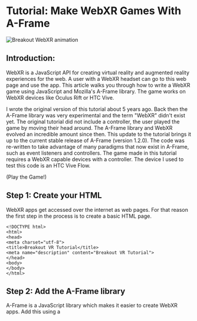 # Tutorial: Make WebXR Games With A-Frame

![Breakout WebXR animation](/img/breakoutWebXR.gif)

## Introduction:

WebXR is a JavaScript API for creating virtual reality and augmented reality experiences for the web. A user with a WebXR headset can go to this web page and use the app. This article walks you through how to write a WebXR game using JavaScript and Mozilla's A-Frame library. The game works on WebXR devices like Oculus Rift or HTC Vive.

I wrote the original version of this tutorial about 5 years ago. Back then the A-Frame library was very experimental and the term "WebXR" didn't exist yet. The original tutorial did not include a controller, the user played the game by moving their head around. The A-Frame library and WebXR evolved an incredible amount since then. This update to the tutorial brings it up to the current stable release of A-Frame (version 1.2.0). The code was re-written to take advantage of many paradigms that now exist in A-Frame, such as event listeners and controllers. The game made in this tutorial requires a WebXR capable devices with a controller. The device I used to test this code is an HTC Vive Flow.

(Play the Game!)

## Step 1: Create your HTML

WebXR apps get accessed over the internet as web pages. For that reason the first step in the process is to create a basic HTML page.

    <!DOCTYPE html>
    <html>
    <head>
    <meta charset="utf-8">
    <title>Breakout VR Tutorial</title>
    <meta name="description" content="Breakout VR Tutorial">
    </head>
    <body>
    </body>
    </html>

## Step 2: Add the A-Frame library

A-Frame is a JavaScript library which makes it easier to create WebXR apps. Add this using a <script> tag inside the <head> section of the HTML.

    <!-- Basic A-Frame library -->
    <script src="https://aframe.io/releases/1.2.0/aframe.min.js"></script>

## Step 3: Set up Game Elements

Most of the elements in our game will be dynamic and change as part of the game. Some elements will not move or have very little interaction. We will add elements inside the <body> tag of the HTML using special tags specific to the A-Frame library.

The a-scene element has to be in the body of the HTML. All the other A-Frame elements will get placed inside of it.

    <a-scene>	
    </a-scene>	

Mixins are a way of defining attributes for a group of objects without declaring the attributes on each of those objects.

Instead of using Mixins you could define the attributes directly. This doesn’t seem super useful to me, but it’s part of the A-Frame framework, so I included it in this tutorial.

    <!-- Mixins. -->
    <a-assets>
      <a-mixin id="red" material="color: red"></a-mixin>
      <a-mixin id="green" material="color: green"></a-mixin>
      <a-mixin id="blue" material="color: blue; opacity: 0.5"></a-mixin>
      <a-mixin id="url-red" material="color: #d63959"></a-mixin>
      <a-mixin id="cube" geometry="primitive: box"></a-mixin>
    </a-assets>

To help the player see the game area we are going to place flat planes behind and below the game area. These go in the <body> section. 

    <!-- set game background planes. -->
    <a-plane position="0 0 -3" rotation="-90 0 0" width="4" height="8" color="#a0a0a0"></a-plane>
    <a-plane position="0 2 -5" rotation="0 0 0" width="4" height="4" color="#bfabce"></a-plane>

We could set the scene background to a flat color. A 360 degree image looks more interesting, so I added in an example image provided by Mozilla. This is done with an element called <a-sky>.

    <!-- sky color. -->
    <a-sky src="https://cdn.aframe.io/360-image-gallery-boilerplate/img/city.jpg"></a-sky>

We need to specify where the camera is at. To do this we add an A-Frame camera tag. 

We will set wasd-controls to disabled. This prevents the player from moving the camera away from the game board. If we do not disable this then the player can move around the scene.

We will also included a setting for laser-controls. This will allow the user to interact with the app using a laser style VR controller.

    <!-- Set camera and controller starting position. -->
    <a-entity position="0 0 3.8">
      <a-camera look-controls wasd-controls="enabled: false"></a-camera>
      <a-entity laser-controls="hand: right"></a-entity>
    </a-entity>

There will be some text that we display to the user. First there will be some text that shows “Start Game”. This will default to visible (opacity of 1) and disappear when the game starts. 

Next there will be text displayed as “Game Over” if the user loses. This element starts out hidden (opacity of 0) when the game begins 

There will be text displayed as “You Win” if the user wins. This element also starts out hidden (opacity of 0) when the game begins. 

We will have text that shows how many “lives” the player has. This text will change as the game goes on.

We will have text that shows the “score” of the player. This text will also change as the game goes on. 

Each of these have a unique “id” attribute. The "id" attribute gets used to change the element with JavaScript. 

The “Start Game” will have also have a special attribute, so that we can add A-Frame listeners to it. We will name this attribute “handle-start”. This is a unique name that we made up for this particular element.

    <!-- set a plane to track where the user is pointing -->
    <a-plane id="moveTracker" color="#FFFFFF" rotation="0 0 0" position="0 0 -1.6" opacity="0" width="20" height="20" cursor-listener></a-plane>

There will be some text that we display to the user. First there will be some text that shows "Start Game". This will default to visible (opacity of 1) and disappear when the game starts.

Next there will be text displayed as "Game Over" if the user loses. This element starts out hidden (opacity of 0) when the game begins

There will be text displayed as "You Win" if the user wins. This element also starts out hidden (opacity of 0) when the game begins.

We will have text that shows how many "lives" the player has. This text will change as the game goes on.

We will have text that shows the "score" of the player. This text will also change as the game goes on.

Each of these have a unique "id" attribute. The "id" attribute gets used to change the element with JavaScript.

The "Start Game" will have also have a special attribute, so that we can add A-Frame listeners to it. We will name this attribute "handle-start". This is a unique name that we made up for this particular element.

    <!-- Start Game text -->
    <a-entity id="startGameText" text="font: mozillavr; width: 5; lineHeight: 50; letterSpacing: 5; color: green; value: Start" position="2.2 2 0.5" rotation="0 0 0" handle-start></a-entity>

    <!-- Game Over text -->
    <a-entity id="gameOverText" text="opacity: 0; font: mozillavr; width: 5; lineHeight: 50; letterSpacing: 5; color: red; value: Game Over" position="1.9 2.5 0.5" rotation="0 0 0"></a-entity>

    <!-- You Win text -->
    <a-entity id="youWinText" text="opacity: 0; font: mozillavr; width: 5; lineHeight: 50; letterSpacing: 5; color: green; value: You Win" position="2 2.5 0.5" rotation="0 0 0"></a-entity>

    <!-- Player Lives text -->
    <a-entity id="livesText" text="font: mozillavr; width: 5; lineHeight: 50; letterSpacing: 5; color: blue; value: Lives: 3" position="4 3.8 -0.8" rotation="0 0 0"></a-entity>

    <!-- Score text -->
    <a-entity id="scoreText" text="font: mozillavr; width: 5; lineHeight: 50; letterSpacing: 5; color: blue; value: Score: 0" position="0 3.8 -0.8" rotation="0 0 0"></a-entity>

We will also add a paddle and a ball. These will be more interactive.  The paddle will be a rectangular box which the user can move back and forth. The ball will bounce around in the play area. These each have a unique ID attribute and also unique A-Frame handler attributes.

    <!-- Add the game paddle -->
    <a-box id="gamePaddle" color="#42f4aa" position="0 0.3 -1" depth="0.2" height="0.2" width="1" handle-paddle></a-box>

    <!-- Add the game ball -->
    <a-sphere id="gameBall" color="#FFFFFF" radius="0.15" position="0 1.25 -1" handle-ball></a-box>

We could specify a light source to influence how the game elements appear. I couldn't tell much of a difference with the light source specified, so I left this out. Refer to A-Frame's documentation if you would like to specify the light source location(s) for your app.

We have most of our game elements defined. We want to also have rows of blocks that the game ball will break when it hits them. We could have defined these game blocks in the HTML like we did with the game paddle. We will add these elements through JavaScript to show how that to do it that way.

First we will add a script section to the HTML. JavaScript code will go in this. We will initialize arrays of variables. These will store information about the game blocks. In programming best practices these variables would go inside functions and get passed as parameters. This is game is a simple app though, so we will use them as top level variables for simplicity's sake.

    <script>		
      //initialize variables 
      
      //arrays to hold the blocks and their positions
      let gameBlocks = []; //array of objects
      let gameBlocksX = []; //X dimensions of the blocks
      let gameBlocksY = []; //Y dimensions of the blocks
      let gameBlocksZ = []; //Z dimensions of the blocks
      let gameBlocksActive = []; //whether the block is active      
      let blockWidth = 0.8; //how wide blocks are in the X dimension
      let blockHeight = 0.2; //how tall blocks are in the Y dimension
      let blockDepth = 0.2; //how deep blocks are in the Z dimension
      let blockColor = '#4CC3D9'; //the default color of the blocks (later this was changed to be dynamically generated)

    </script>

Next we will add a window.onload function in the JavaScript. Any code we put inside this function will run after the page is ready. Inside this function we are going to put code that appends our game blocks to the scene. In A-Frame we add boxes with a-box elements. We use JavaScript’s document.getElementById() method to identify the scene. Then we use JavaScript’s appendChild method to add the game blocks.

    //wait until the page loads to perform the following
    window.onload = function (){
      //create the game blocks

      //declare the blocks and their attributes
      for (i = 0; i < 12; i++) 
      {
        gameBlocks[i] = document.createElement('a-box');
        gameBlocks[i].setAttribute('width', blockWidth);
        gameBlocks[i].setAttribute('height', blockHeight);
        gameBlocks[i].setAttribute('depth', blockDepth);   
        blockColor = '#' + parseInt(Math.random() * 0xffffff).toString(16);
        gameBlocks[i].setAttribute('color', blockColor);
        gameBlocksActive[i] = "1";
      }

      //set the position of the blocks

      //Top row
      gameBlocksX[0] = -1.5;
      gameBlocksY[0] = 3.5;
      gameBlocksZ[0] = -1;

      gameBlocksX[1] = -0.5;
      gameBlocksY[1] = 3.5;
      gameBlocksZ[1] = -1;

      gameBlocksX[2] = 0.5
      gameBlocksY[2] = 3.5;
      gameBlocksZ[2] = -1;

      gameBlocksX[3] = 1.5;
      gameBlocksY[3] = 3.5;
      gameBlocksZ[3] = -1;

      //Middle row
      gameBlocksX[4] = -1.5;
      gameBlocksY[4] = 3;
      gameBlocksZ[4] = -1;

      gameBlocksX[5] = -0.5;
      gameBlocksY[5] = 3;
      gameBlocksZ[5] = -1;

      gameBlocksX[6] = 0.5
      gameBlocksY[6] = 3;
      gameBlocksZ[6] = -1;

      gameBlocksX[7] = 1.5;
      gameBlocksY[7] = 3;
      gameBlocksZ[7] = -1;

      //Bottom row
      gameBlocksX[8] = -1.5;
      gameBlocksY[8] = 2.5;
      gameBlocksZ[8] = -1;

      gameBlocksX[9] = -0.5;
      gameBlocksY[9] = 2.5;
      gameBlocksZ[9] = -1;

      gameBlocksX[10] = 0.5
      gameBlocksY[10] = 2.5;
      gameBlocksZ[10] = -1;

      gameBlocksX[11] = 1.5;
      gameBlocksY[11] = 2.5;
      gameBlocksZ[11] = -1;

      //add the blocks to the scene
      let scene = document.getElementById("scene"); //assign a name to the A-Frame scene
      for (i = 0; i < 12; i++) 
      {
        scene.appendChild(gameBlocks[i]);
        gameBlocks[i].setAttribute('position', gameBlocksX[i] + ' ' + gameBlocksY[i] + ' ' + gameBlocksZ[i]);
      }
    }

## Step 4: Add Sound

We want the game to have some sound effects, so we will initializze audio files.

    //initialize sound
    let soundWarp = new Audio('warp-sfx-6897.mp3');
    let soundImpact = new Audio('electronic-impact-soft-10019.mp3');
    let soundChime = new Audio('chime-sound-7143.mp3');

## Step 5: Add JavaScript Game Logic

Now we are going to add a bunch of functions to the code. These functions are pieces of the code that will run many times.

Note: In JavaScript there are lots of different ways to define a function. For example, you will sometimes see people write stuff like this: 

    const myFunctionName () => {}

I learned to program in C++ and I like to use that style of function definition:

    function myFunctionName() {}

Whatever style you like to use will work fine.

First we will add a function that stops playing sounds. Later we will call this to stop sounds before a new sound needs to play.

    //stop all of the sounds
    function stopAllSounds(){
      soundWarp.pause();
      soundImpact.pause();
      soundChime.pause();
      soundWarp.currentTime = 0;
      soundImpact.currentTime = 0;
      soundChime.currentTime = 0;
    }

Next we will have a function to detect if the player has broken all the blocks. We will use this to check if the player won the game.

    //function to check if all blocks are broken, return true if so
    function checkBlocks(){
      let returnValue = 1;
      for (i = 0; i < 12; i++){
        if(gameBlocksActive[i] == "1")
          returnValue = 0;
      }
      return returnValue;
    }

We will add a function which will move the ball. Moving the ball happens by adding the ball’s velocity to the coordinates. Later we will will update the position attribute of the ball with the new coordinates.

    function moveBall(){
      //move the game ball
      gameBallX = gameBallX + gameBallVelocityX;
      gameBallY = gameBallY + gameBallVelocityY;
    }

We will add a function to reset the location of the ball. To make the game more interesting we will randomize the X dimension of the game ball each time. Note how we use the setAttribute method to change information about the element.

    //function to reset the ball position
    function resetBall(){
      gameBallX = Math.floor(Math.random() * ((rightBorder - 0.5) - (leftBorder + 0.5) + 1)) + (leftBorder + 0.5);
      gameBallY = 1.25;
      gameBallZ = -1;
      gameBallVelocityX = 0.045;
      gameBallVelocityY = 0.075;
      gameBall.setAttribute('position', gameBallX + ' ' + gameBallY + ' ' + gameBallZ);
    }

We will add a function to update the colors of the paddle. If the player’s laser cursor points at the paddle then we will change the color. I initially designed the game so that the player would grab the cursor and drag it back and forth. I later found that using the point without grabbing made for a better experience. I left the grab coloring in this code to show how to do it though, because it seems like it might be useful for other apps.

    function updatePaddle(){
      if(boxGrabbed == true){
        gamePaddle.setAttribute('color', "#FFFF00");   
      } else if(boxHovered == true){
        gamePaddle.setAttribute('color', "#FF0000");                       
      } else {
        gamePaddle.setAttribute('color', "#0000FF");
      }
    }

We will add a function to reset all the blocks. This will happen if the player starts a new game. The blocks don’t go anywhere when broken. Instead we will hide them by changing the opacity to 0. This function changes the opacity back to 1 to make them visible again. To make the game more interesting the blocks get assigned random colors.

    //function to reset the blocks
    function resetBlocks(){
      for (i = 0; i < 12; i++) 
      {
        gameBlocksActive[i] = "1";
        let blockColor = '#' + parseInt(Math.random() * 0xffffff).toString(16);
        gameBlocks[i].setAttribute('color', blockColor);
        gameBlocks[i].setAttribute('opacity', '1');
      }
    }

We will add a function to check for collisions of the game ball with different game elements. There is at least one open source library for detecting collisions between A-Frame elements. I found that library to be a bit complex for our simple app though. It turned out to easier to roll my own collision detection code. This next function checks for collisions.

    function checkCollisions(){
      let startGameText = document.getElementById('startGameText');
      //checking border collisions
      if(gameBallY >= topBorder){
        gameBallVelocityY = gameBallVelocityY * -1; //make the ball bounce
        gameBallY = gameBallY - 0.1; //to help prevent ball getting stuck
      }
      if(gameBallY <= bottomBorder){
        gameBallVelocityY = gameBallVelocityY * -1; //make the ball bounce
        gameBallY = gameBallY + 0.1; //to help prevent balls getting stuck

        if(gameIsOn == 1){ //if the user is playing
          livesValue = livesValue - 1; //remove a life
          let livesText = document.getElementById('livesText');
          livesText.setAttribute('text', 'font: mozillavr; width: 5; lineHeight: 50; letterSpacing: 5; color: blue; value: Lives: ' + livesValue); //update the life text
          resetBall(); //reset the ball's location so it doesn't get stuck
          stopAllSounds();
          soundImpact.play(); //play a sound

          if(livesValue == 0){ //if the player runs out of lives
            //turn the game off
            gameIsOn = 0;

            //display the Game Over text by setting the opacity to 1
            let gameOverText = document.getElementById('gameOverText');
            gameOverText.setAttribute('text', 'opacity: 1; font: mozillavr; width: 5; lineHeight: 50; letterSpacing: 5; color: red; value: Game Over');

            //reset the blocks
            resetBlocks();

            //display the Start text by changing the opacity to 1
            startGameText.setAttribute('text', 'opacity: 1; font: mozillavr; width: 5; lineHeight: 50; letterSpacing: 5; color: green; value: Start');
          }
        }
      }
      if(gameBallX >= rightBorder){
        gameBallVelocityX = gameBallVelocityX * -1; //make the ball bounce
      }
      if(gameBallX <= leftBorder){
        gameBallVelocityX = gameBallVelocityX * -1; //make the ball bounce
      }
      
      //checking block collisions
      //for each block
      for (i = 0; i < 12; i++){	
        //block collisions
        if((((gameBallY + (gameBallRadius * .8)) >= (gameBlocksY[i] - blockHeight)) && ((gameBallY - (gameBallRadius * .8)) <= gameBlocksY[i])) && ((gameBallX + (gameBallRadius * .8)) >= (gameBlocksX[i]))  && ((gameBallX - (gameBallRadius * .8)) <= (gameBlocksX[i] + blockWidth)) && (gameBlocksActive[i] == "1")){

          gameBallVelocityY = gameBallVelocityY * -1; //make the ball bounce

          gameBlocksActive[i] = "0"; //mark the block as broken
          gameBlocks[i].setAttribute('opacity', '0'); //hide the block

          if(checkBlocks()){ //if all of the blocks are broken
            resetBlocks(); //reset the blocks
            resetBall(); //reset the ball position
          }

          if(gameIsOn == 1){
            scoreValue = scoreValue + 1; //increase the player's score
            let scoreText = document.getElementById('scoreText');
            scoreText.setAttribute('text', 'font: mozillavr; width: 5; lineHeight: 50; letterSpacing: 5; color: blue; value: Score: ' + scoreValue); //update the score text
            stopAllSounds();
            soundChime.play(); //play a sound 

            if(scoreValue == 12){ //if the player broke all of the blocks
              gameIsOn = 0; //turn off the game
              //display the You Win text by changing the opacity to 1
              let youWinText = document.getElementById('youWinText');
              youWinText.setAttribute('text', 'opacity: 1; font: mozillavr; width: 5; lineHeight: 50; letterSpacing: 5; color: green; value: You Win');
              //display the Start text by changing the opacity to 1
              startGameText.setAttribute('text', 'opacity: 1; font: mozillavr; width: 5; lineHeight: 50; letterSpacing: 5; color: green; value: Start');
            }
          }
        }
      }

      //checking paddle collisions		
      if( ((gameBallY + (gameBallRadius * .8)) >= (gamePaddleY - gamePaddleHeight)) && ((gameBallY - (gameBallRadius * .8)) <= (gamePaddleY) && ((gameBallX + (gameBallRadius * .8)) >= (gamePaddleX - gamePaddleWidth * .5))  && ((gameBallX - (gameBallRadius * .8)) <= (gamePaddleX + gamePaddleWidth *.5)))){
        gameBallVelocityY = gameBallVelocityY * -1; //make the ball bounce
      }
    }

The functions above need to interact with certain information throughout the game.  We will add variables to track that information used by the game code. I declared these as top level variables due to the simple nature of the app. (In large or complex apps you would pass this information back and forth to each function as parameters.)

    let gameIsOn = 0; //whether the game is active, controls certain functionality
    let intervalLength = 25; //determines the speed of the game
    let topBorder = 3.5; //border of game area in the Y dimension
    let bottomBorder = 0.25; //border of game area in the Y dimension
    let rightBorder = 1.8; //border of game area in the X dimension
    let leftBorder = -1.8; //border of game area in the X dimension
    let scoreValue = 0; //keeps 
    let boxGrabbed; // whether or not the user grabbed the box (the user doesn't drag the box in the final version, but I left this in for illustration) 
    let boxHovered; // whether or not the user is hovering over the box
    let livesValue = 3; // how many lives the player has
    let gamePaddleX = 0; //where the game paddle is in the X dimension
    let gamePaddleY = 0.3; //where the game paddle is in the Y dimension
    let gamePaddleZ = -1; //where the game paddle is in the Z dimension
    let gamePaddleWidth = 1; //how wide the game paddle is in the X dimension
    let gamePaddleHeight = 0.2; //how tall the game paddle is in the Y dimension
    let gamePaddleDepth = 0.2; //how deep the game paddle is in the Z dimension
    let gameBallX = 0; //the position of the game ball in the X dimension
    let gameBallY = 1.25; //the position of the game ball in the Y dimension
    let gameBallZ = -1; //the position of the game ball in the Z dimension
    let gameBallVelocityX = 0.045; //how fast the game ball is moving in the X dimension
    let gameBallVelocityY = 0.075; //how fast the game ball is moving in the Y dimension
    let gameBallRadius = 0.15; //how fast the game ball is moving in the Z dimension

## Step 6: Add A-Frame JavaScript Code

Next we will add A-Frame listeners to the interact game components. These listeners define how the user can interact with the game.

The first handler will add Event Listeners to the game paddle. We added a unique attribute called “handle-paddle” to the game paddle element in the HTML. In A-Frame we register that as a component and then add event listeners to it.

We will detect when the user points the laser cursor at the game paddle. For that we add “raycaster-intersected”. When this happens we will set the boxHovered variable to true and call the updatePaddle() function. This will change the color of the game paddle.

We will also detect if the user “grabs” the paddle, by holding down the controller button while pointing at the paddle. (This “grab” feature isn’t actually used to move the paddle in this final version, but it seems like a useful feature so I left the code for in for illustration.)

    AFRAME.registerComponent('handle-paddle', {
      init: function () {
        let el = this.el;
        
        el.addEventListener('mousedown', function (evt) {
          boxGrabbed = true;
        });
        
        el.addEventListener('mouseup', function (evt) {
          boxGrabbed = false;
        });     
        
        el.addEventListener('raycaster-intersected', evt => {  
          this.raycaster = evt.detail.el;
        });
        this.el.addEventListener('raycaster-intersected-cleared', evt => {
          this.raycaster = null;
        });
      },
      tick: function () {
        if (!this.raycaster) { 
          boxHovered = false;
          updatePaddle();
          return; 
        }// Not intersecting.
        let intersection = this.raycaster.components.raycaster.getIntersection(this.el);
        if (!intersection) { 
          boxHovered = false;
          updatePaddle();
          return; 
        } // Not intersecting
        // intersecting
        boxHovered = true;
        updatePaddle();
      } 
    });

Next we will register a component and add listeners to detect where the laser cursor is pointing. For the mechanics of this game we want to find where the laser cursor intersects a plane that the paddle can move on. We added an invisble (opacity 0) plane with a unique attribute called “cursor-listener”. If the laser cursor intersects this plane, we will get the X coordinates of that intersection. If the game is on then we will also move the paddle to that location.

    AFRAME.registerComponent('cursor-listener', {
      init: function () {
        this.el.addEventListener('raycaster-intersected', evt => {
          this.raycaster = evt.detail.el;
        });
        this.el.addEventListener('raycaster-intersected-cleared', evt => {
          this.raycaster = null;
        });
      },
      tick: function () {
          if (!this.raycaster) { 
            return; 
          }// Not intersecting.
          let intersection = this.raycaster.components.raycaster.getIntersection(this.el);
          if (!intersection) { 
            return; 
          } // Not intersecting
          // intersecting
          // move box if the game is running
          if(gameIsOn == 1){
            let gamePaddle = document.getElementById('gamePaddle');
            let tempY = gamePaddle.components.position.data.y;
            let tempZ = gamePaddle.components.position.data.z;
            let tempX = intersection.point.x;
            if(tempX < leftBorder){
              tempX = leftBorder + (gamePaddleWidth/2);
            }
            if(tempX > rightBorder){
              tempX = rightBorder - (gamePaddleWidth/2);
            }              
            gamePaddleX = tempX;
            gamePaddle.setAttribute('position', gamePaddleX + ' ' + tempY + ' ' + tempZ);
          }
      }
    });

After that, we want to detect when the user points the laser cursor at the “Start Game” text and clicks the controller button. Like before we do this by registering a component name which matches the unique attribute we game to the element. If the user points the laser cursor at the text, then we will change the color of the text. If the user clicks on the text while selecting it then it will start the game.

    AFRAME.registerComponent('handle-start', {
      init: function () {
        let el = this.el;
        let startGameText = document.getElementById('startGameText');

        el.addEventListener('mousedown', function (evt) {
          if(gameIsOn == 0){
            startGameText.setAttribute('text', 'opacity: 0; font: mozillavr; width: 5; lineHeight: 50; letterSpacing: 5; color: green; value: Start');

            //reset all game components
            resetBall();
            resetBlocks();

            //reset the score
            scoreValue = 0;
            livesValue = 3;

            //update the text
            let scoreText = document.getElementById('scoreText');
            scoreText.setAttribute('text', 'text: Score: ' + scoreValue);	
            let livesText = document.getElementById('livesText');
            livesText.setAttribute('text', 'text: Lives: ' + livesValue);
            //hide the Game Over text by setting the opacity to zero
            let gameOverText = document.getElementById('gameOverText');
            gameOverText.setAttribute('text', 'opacity: 0; font: mozillavr; width: 5; lineHeight: 50; letterSpacing: 5; color: red; value: Game Over');
            //hide the You Win text by setting the opacity to zero
            let youWinText = document.getElementById('youWinText');
            youWinText.setAttribute('text', 'opacity: 0; font: mozillavr; width: 5; lineHeight: 50; letterSpacing: 5; color: green; value: You Win');
            //hide the Start Game text by setting the opacity to zero
            startGameText.setAttribute('text', 'opacity: 0; font: mozillavr; width: 5; lineHeight: 50; letterSpacing: 5; color: green; value: Start');

            //set the game on flag
            gameIsOn = 1;
            
            //play the game start sound
            stopAllSounds();
            soundWarp.play();

          };            
        });
        
        el.addEventListener('raycaster-intersected', evt => {  
          startGameText.setAttribute('text', "font: mozillavr; width: 5; lineHeight: 50; letterSpacing: 5; color: #FF0000; value: Start;");
        });
        this.el.addEventListener('raycaster-intersected-cleared', evt => {
          startGameText.setAttribute('text', "font: mozillavr; width: 5; lineHeight: 50; letterSpacing: 5; color: green; value: Start"); 
        });
      }
    });

Finally we add a game loop. A game contains logic that gets run continuously as the game goes on. In A-Frame this is done using the tick function. I found that I had to add some additional code using A-Frame's throttle method. Without this code then the game would run faster on some devices and slower on others. This method evens out the speed so that it runs at about the same pace for all devices.

    AFRAME.registerComponent('handle-ball', {
      init: function () {
        this.throttledFunction = AFRAME.utils.throttle(this.gameLoop, gameLoopSpeed, this);
      },
      gameLoop: function () {
        checkCollisions(); //check to see if anything collided
        moveBall(); //update the X and Y coordinates of game objects 
        gameBall.setAttribute('position', gameBallX + ' ' + gameBallY + ' ' + gameBallZ); //reposition the ball
      },
      tick: function (t, dt) {
        this.throttledFunction();  // Called every frame.
      } 
    });

## Step 7: Play the Game

Now try out the game.  It has to run on a web server with HTTPS enabled. 

(Tip: If you want a web based tool for testing simple apps with, you could try it in Glitch.com. This is a popular tool for people experimenting with WebXR, because you don’t have to set up a web server.)

The steps to start the app are: 
1. Upload the code to a web server.
2. Put on your VR headset.
3. In your VR headset, use a Mozilla Reality Browser (or similar WebXR web browser).
4. Navigate to the web URL of your app.
5. You should now see the game in VR and be able to play it.

A demo of the app can be found here: https://www.mattnutsch.com/breakoutwebxr/
Full source code can be found here: https://github.com/mnutsch/BreakoutWebXRTutorial